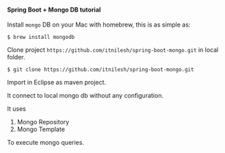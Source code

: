 
#### Spring Boot + Mongo DB tutorial

Install `mongo` DB on your Mac with homebrew, this is as simple as:

`$ brew install mongodb`

Clone project `https://github.com/itnilesh/spring-boot-mongo.git`  in local folder.

`$ git clone https://github.com/itnilesh/spring-boot-mongo.git`

Import in Eclipse as maven project.

It connect to local mongo db without any configuration.

It uses 

1. Mongo Repository
2. Mongo Template

To execute mongo queries.
